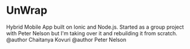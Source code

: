 # UnWrap
Hybrid Mobile App built on Ionic and Node.js. 
Started as a group project with Peter Nelson but I'm taking over it and rebuilding it from scratch. 
@author Chaitanya Kovuri
@author Peter Nelson